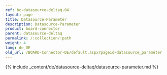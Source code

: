 ```yaml
---
ref: bc-datasource-deltaq-04
layout: page
title: Datasource-Parameter
description: Datasource-Parameter
product: board-connector
parent: datasource-deltaq
permalink: /:collection/:path
weight: 4
lang: de_DE
old_url: /BOARD-Connector-DE/default.aspx?pageid=datasource_parameter
---
```

{% include _content/de/datasource-deltaq/datasource-parameter.md %}
 

